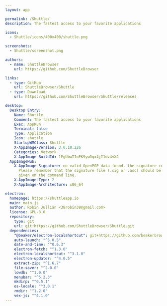 ```yaml
---
layout: app

permalink: /Shuttle/
description: The fastest access to your favorite applications

icons:
  - Shuttle/icons/400x400/shuttle.png

screenshots:
  - Shuttle/screenshot.png

authors:
  - name: ShuttleBrowser
    url: https://github.com/ShuttleBrowser

links:
  - type: GitHub
    url: ShuttleBrowser/Shuttle
  - type: Download
    url: https://github.com/ShuttleBrowser/Shuttle/releases

desktop:
  Desktop Entry:
    Name: Shuttle
    Comment: The fastest access to your favorite applications
    Exec: AppRun
    Terminal: false
    Type: Application
    Icon: shuttle
    StartupWMClass: Shuttle
    X-AppImage-Version: 3.0.10.226
    Categories: Network
    X-AppImage-BuildId: 1FgUbwTIoPK9ywDqx4jI1dv4vXJ
  AppImageHub:
    X-AppImage-Signature: no valid OpenPGP data found. the signature could not be verified.
      Please remember that the signature file (.sig or .asc) should be the first file
      given on the command line.
    X-AppImage-Type: 2
    X-AppImage-Architecture: x86_64

electron:
  homepage: https://shuttleapp.io
  main: main.js
  author: Robin Jullian <38robin38@gmail.com>
  license: GPL-3.0
  repository:
    type: git
    url: git+https://github.com/ShuttleBrowser/Shuttle.git
  dependencies:
    "@beaker/electron-localshortcut": git+https://github.com/beakerbrowser/electron-localshortcut.git
    auto-launch: "^5.0.5"
    date-and-time: "^0.6.3"
    electron-fetch: "^1.3.0"
    electron-localshortcut: "^3.1.0"
    electron-updater: "^4.0.5"
    extract-zip: "^1.6.7"
    file-saver: "^2.0.0"
    lowdb: "^1.0.0"
    menubar: "^5.2.3"
    mkdirp: "^0.5.1"
    os-locale: "^3.0.1"
    rmdir: "^1.2.0"
    vex-js: "^4.1.0"
---
```

